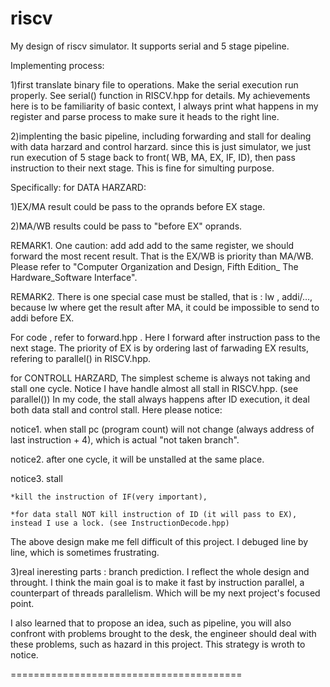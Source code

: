 # riscv
My design of  riscv simulator. It supports serial and 5 stage pipeline.

Implementing process:

1)first translate binary file to operations. Make the serial execution run properly. See serial() function in RISCV.hpp for details. 
My achievements here is to be familiarity of basic context, I always print what happens in my register and parse process to make sure it heads to the right line. 

2)implenting the basic pipeline, including forwarding and stall for dealing with data harzard and control harzard. 
since this is just simulator, we just run execution of 5 stage back to front( WB, MA, EX, IF, ID), then pass instruction to their next stage. This is fine for simulting purpose.

Specifically:
for DATA HARZARD:

1)EX/MA result could be pass to the oprands before EX stage.

2)MA/WB results could be pass to "before EX" oprands.

REMARK1. One caution: add add add to the same register, we should forward the most recent result. That is the EX/WB is priority than MA/WB. Please refer to "Computer Organization and Design, Fifth Edition_ The Hardware_Software Interface". 

REMARK2. There is one special case must be stalled, that is :
lw , addi/…, because lw where get the result after MA, it could be impossible to send to addi before EX.

For code , refer to forward.hpp . Here I forward after instruction pass to the next stage. The priority of EX is by ordering last of farwading EX results, refering to parallel() in RISCV.hpp.

for CONTROLL HARZARD,
The simplest scheme is always not taking and stall one cycle. Notice I have handle almost all stall in RISCV.hpp. (see parallel())
In my code, the stall always happens after ID execution, it deal both data stall and control stall.
Here please notice:

notice1. when stall pc (program count) will not change (always address of last instruction + 4), which is actual "not taken branch".

notice2. after one cycle, it will be unstalled at the same place. 

notice3. stall 

	*kill the instruction of IF(very important), 
	
	*for data stall NOT kill instruction of ID (it will pass to EX), instead I use a lock. (see InstructionDecode.hpp)
	
The above design make me fell difficult of this project. I debuged line by line, which is sometimes frustrating.

3)real ineresting parts : branch prediction.
I reflect the whole design and throught. I think the main goal is to make it fast by instruction parallel, a counterpart of threads parallelism. Which will be my next project's focused point.

I also learned that to propose an idea, such as pipeline, you will also confront with problems brought to the desk, the engineer should deal with these problems, such as hazard in this project. This strategy is wroth to notice. 



========================================
